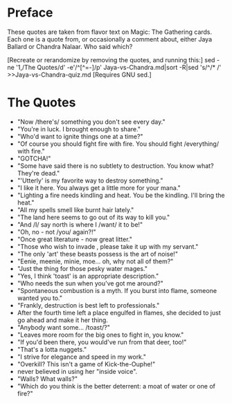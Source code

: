 Preface
=======

These quotes are taken from flavor text on Magic: The Gathering cards. Each one
is a quote from, or occasionally a comment about, either Jaya Ballard or Chandra
Nalaar. Who said which?

[Recreate or rerandomize by removing the quotes, and running this:]
    sed -ne '1,/The Quotes/d' -e'/^[^=-]/p' Jaya-vs-Chandra.md|sort -R|sed 's/^/* /' >>Jaya-vs-Chandra-quiz.md
[Requires GNU sed.]

The Quotes
==========

* "Now /there's/ something you don't see every day."
* "You're in luck. I brought enough to share."
* "Who'd want to ignite things one at a time?"
* "Of course you should fight fire with fire. You should fight /everything/ with fire."
* "GOTCHA!"
* "Some have said there is no subtlety to destruction. You know what? They're dead."
* "'Utterly' is my favorite way to destroy something."
* "I like it here. You always get a little more for your mana."
* "Lighting a fire needs kindling and heat. You be the kindling. I'll bring the heat."
* "All my spells smell like burnt hair lately."
* "The land here seems to go out of its way to kill you."
* "And /I/ say north is where I /want/ it to be!"
* "Oh, no - not /you/ again?!"
* "Once great literature - now great litter."
* "Those who wish to invade <CENSORED>, please take it up with my servant."
* "The only 'art' these beasts possess is the art of noise!"
* "Eenie, meenie, minie, moe... oh, why not all of them?"
* "Just the thing for those pesky water mages."
* "Yes, I think 'toast' is an appropriate description."
* "Who needs the sun when you've got me around?"
* "Spontaneous combustion is a myth. If you burst into flame, someone wanted you to."
* "Frankly, destruction is best left to professionals."
* After the fourth time <CENSORED> left a place engulfed in flames, she decided to just go ahead and make it her thing.
* "Anybody want some... /toast/?"
* "Leaves more room for the big ones to fight in, you know."
* "If you'd been there, you would've run from that deer, too!"
* "That's a lotta nuggets."
* "I strive for elegance and speed in my work."
* "Overkill? This isn't a game of Kick-the-Ouphe!"
* <CENSORED> never believed in using her "inside voice".
* "Walls? What walls?"
* "Which do you think is the better deterrent: a moat of water or one of fire?"
